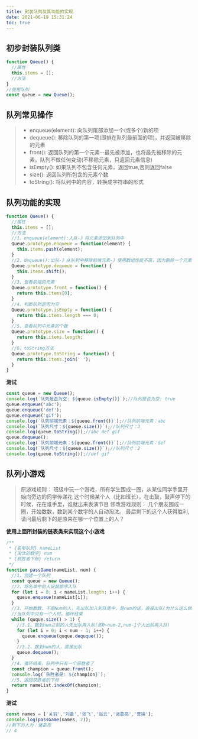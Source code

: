 ```yaml
---
title: 封装队列及其功能的实现
date: 2021-06-19 15:31:24
toc: true
---
```


## 初步封装队列类
```js
function Queue() {
  //属性
  this.items = [];
  //方法
}
//使用队列
const queue = new Queue();
```

## 队列常见操作
>* enqueue(element): 向队列尾部添加一个(或多个)新的项
>* dequeue(): 移除队列的第一项(即排在队列最前面的项)，并返回被移除的元素
>* front(): 返回队列的第一个元素--最先被添加，也将最先被移除的元素。队列不做任何变动(不移除元素，只返回元素信息)
>* isEmpty(): 如果队列不包含任何元素，返回true,否则返回false
>* size(): 返回队列所包含的元素个数
>* toString(): 将队列中的内容，转换成字符串的形式

## 队列功能的实现
```js
function Queue() {
  //属性
  this.items = [];
  //方法
  //1、enqueue(element):入队-》将元素添加到队列中
  Queue.prototype.enqueue = function(element) {
    this.items.push(element);
  }
  //2、dequeue():出队-》从队列中移除前端元素-》使用数组性能不高，因为删除一个元素，全部都要移动
  Queue.prototype.dequeue = function() {
    this.items.shift();
  }
  //3、查看前端的元素
  Queue.prototype.front = function() {
    return this.items[0];
  }
  //4、判断队列是否为空
  Queue.prototype.isEmpty = function() {
    return this.items.length === 0;
  }
  //5、查看队列中元素的个数
  Queue.prototype.size = function() {
    return this.items.length;
  }
  //6、toString方法
  Queue.prototype.toString = function() {
    return this.items.join(' ');
  }
}
```
**测试**
```js
const queue = new Queue();
console.log(`队列是否为空: ${queue.isEmpty()}`);//队列是否为空: true
queue.enqueue('abc');
queue.enqueue('def');
queue.enqueue('gif');
console.log(`队列前端元素：${queue.front()}`);//队列前端元素：abc
console.log(`队列尺寸：${queue.size()}`);//队列尺寸：3
console.log(queue.toString());//abc def gif
queue.dequeue();
console.log(`队列前端元素：${queue.front()}`);//队列前端元素：def
console.log(`队列尺寸：${queue.size()}`);//队列尺寸：2
console.log(queue.toString());//def gif
```

## 队列小游戏
>原游戏规则：
班级中玩一个游戏，所有学生围成一圈，从某位同学手里开始向旁边的同学传递花
这个时候某个人（比如班长），在击鼓，鼓声停下的时候，花在谁手里，谁就出来表演节目
修改游戏规则：
几个朋友围成一圈，开始数数，数到某个数字的人自动淘汰。
最后剩下的这个人获得胜利,请问最后剩下的是原来在哪一个位置上的人？

**使用上面所封装的链表类来实现这个小游戏**
```js
/**
 * {名单队列} nameList
 * {淘汰的数字} num
 * {获胜者下标} return
 */
function passGame(nameList, num) {
  //1、创建一个队列
  const queue = new Queue();
  //2、将名单中的人安装顺序入队
  for (let i = 0; i < nameList.length; i++) {
    queue.enqueue(nameList[i]);
  }
  //3、开始数数，不是Num的人，先出队加入到队尾中，是num的话，直接出队(为什么这么做：队列是受限的数据结构，只能从队首出队，所以需要保证队首是正在数数的那个人)
  //当队列中只有一个人时，循环结束
  while (quque.size() > 1) {
    //3.1、数到num之前的人先出队再入队(即0~num-2,num-1个人出队再入队)
    for (let i = 0; i < num - 1; i++) {
      queue.enqueue(quque.dequque());
    }
    //3.2、数到num的人，直接出队
    queue.dequeue();
  }
  //4、循环结束，队列中只有一个获胜者了
  const champion = queue.front();
  console.log(`获胜者是: ${champion}`);
  //5、返回获胜者的下标
  return nameList.indexOf(champion);
}
```
**测试**
```js
const names = ['关羽','刘备','张飞','赵云','诸葛亮','曹操'];
console.log(passGame(names, 2));
//剩下的人为：诸葛亮
// 4
```
